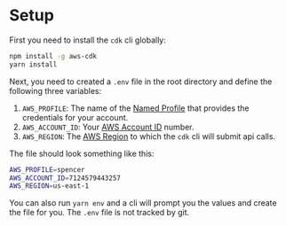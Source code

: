 # Setup

First you need to install the `cdk` cli globally:

```bash
npm install -g aws-cdk
yarn install
```

Next, you need to created a `.env` file in the root directory and define the following three variables:

1. `AWS_PROFILE`: The name of the [Named Profile](https://docs.aws.amazon.com/cli/latest/userguide/cli-configure-profiles.html) that provides the credentials for your account.
2. `AWS_ACCOUNT_ID`: Your [AWS Account ID](https://docs.aws.amazon.com/IAM/latest/UserGuide/console_account-alias.html) number.
3. `AWS_REGION`: The [AWS Region](https://docs.aws.amazon.com/AWSEC2/latest/UserGuide/using-regions-availability-zones.html) to which the `cdk` cli will submit api calls.

The file should look something like this:

```bash
AWS_PROFILE=spencer
AWS_ACCOUNT_ID=7124579443257
AWS_REGION=us-east-1
```

You can also run `yarn env` and a cli will prompt you the values and create the file for you. The `.env` file is not tracked by git.
